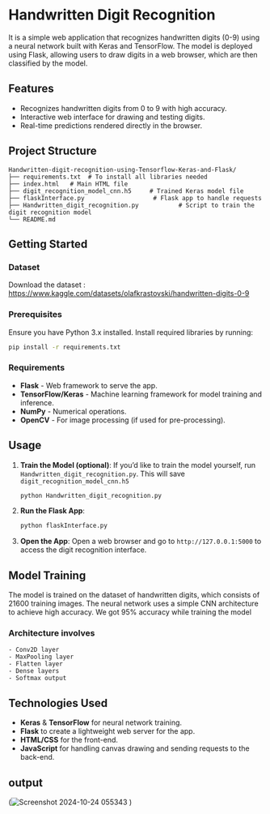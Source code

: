 
#  Handwritten Digit Recognition

It is a simple web application that recognizes handwritten digits (0-9) using a neural network built with Keras and TensorFlow. The model is deployed using Flask, allowing users to draw digits in a web browser, which are then classified by the model.



## Features

- Recognizes handwritten digits from 0 to 9 with high accuracy.
- Interactive web interface for drawing and testing digits.
- Real-time predictions rendered directly in the browser.

## Project Structure

```plaintext
Handwritten-digit-recognition-using-Tensorflow-Keras-and-Flask/  
├── requirements.txt  # To install all libraries needed
├── index.html   # Main HTML file
├── digit_recognition_model_cnn.h5     # Trained Keras model file
├── flaskInterface.py                   # Flask app to handle requests
├── Handwritten_digit_recognition.py           # Script to train the digit recognition model
└── README.md

```

## Getting Started

### Dataset
Download the dataset : https://www.kaggle.com/datasets/olafkrastovski/handwritten-digits-0-9
### Prerequisites

Ensure you have Python 3.x installed. Install required libraries by running:

```bash
pip install -r requirements.txt
```

### Requirements

- **Flask** - Web framework to serve the app.
- **TensorFlow/Keras** - Machine learning framework for model training and inference.
- **NumPy** - Numerical operations.
- **OpenCV** - For image processing (if used for pre-processing).

## Usage

1. **Train the Model (optional)**: If you’d like to train the model yourself, run `Handwritten_digit_recognition.py`. This will save `digit_recognition_model_cnn.h5` 
   ```bash
   python Handwritten_digit_recognition.py
   ```

2. **Run the Flask App**:
   ```bash
   python flaskInterface.py
   ```

3. **Open the App**:
   Open a web browser and go to `http://127.0.0.1:5000` to access the digit recognition interface.

## Model Training

The model is trained on the dataset of handwritten digits, which consists of 21600 training images. The neural network uses a simple CNN architecture to achieve high accuracy.
We got 95% accuracy while training the model

### Architecture involves
```plaintext
- Conv2D layer
- MaxPooling layer
- Flatten layer
- Dense layers
- Softmax output
```

## Technologies Used

- **Keras** & **TensorFlow** for neural network training.
- **Flask** to create a lightweight web server for the app.
- **HTML/CSS** for the front-end.
- **JavaScript** for handling canvas drawing and sending requests to the back-end.

## output
(![Screenshot 2024-10-24 055343](https://github.com/user-attachments/assets/200c22f2-320f-434f-9e24-503c52a3bafe)
)
